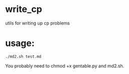 # write_cp
utils for writing up cp problems

# usage:

```
./md2.sh test.md
```

You probably need to chmod +x gentable.py and md2.sh. 
